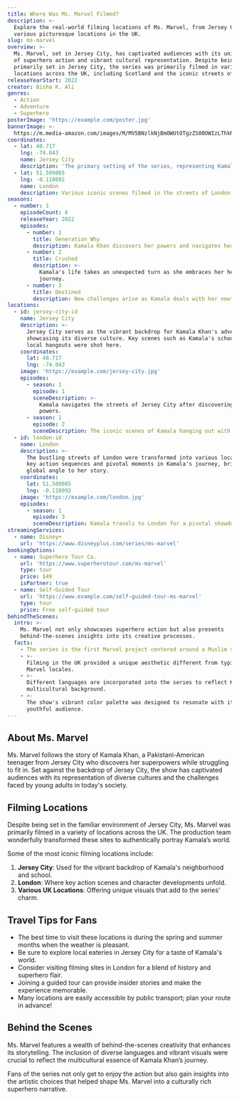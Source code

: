 ```yaml
---
title: Where Was Ms. Marvel Filmed?
description: >-
  Explore the real-world filming locations of Ms. Marvel, from Jersey City to
  various picturesque locations in the UK.
slug: ms-marvel
overview: >-
  Ms. Marvel, set in Jersey City, has captivated audiences with its unique blend
  of superhero action and vibrant cultural representation. Despite being
  primarily set in Jersey City, the series was primarily filmed in various
  locations across the UK, including Scotland and the iconic streets of London.
releaseYearStart: 2022
creator: Bisha K. Ali
genres:
  - Action
  - Adventure
  - Superhero
posterImage: 'https://example.com/poster.jpg'
bannerImage: >-
  https://m.media-amazon.com/images/M/MV5BNzlkNjBmOWUtOTgzZS00OWIzLThkNWEtZTg5MGY2ODAyYzZjXkEyXkFqcGc@._V1_SX300.jpg
coordinates:
  - lat: 40.717
    lng: -74.043
    name: Jersey City
    description: 'The primary setting of the series, representing Kamala''s home.'
  - lat: 51.509865
    lng: -0.118092
    name: London
    description: Various iconic scenes filmed in the streets of London.
seasons:
  - number: 1
    episodeCount: 6
    releaseYear: 2022
    episodes:
      - number: 1
        title: Generation Why
        description: Kamala Khan discovers her powers and navigates her dual identity.
      - number: 2
        title: Crushed
        description: >-
          Kamala's life takes an unexpected turn as she embraces her hero
          journey.
      - number: 3
        title: Destined
        description: New challenges arise as Kamala deals with her newfound abilities.
locations:
  - id: jersey-city-id
    name: Jersey City
    description: >-
      Jersey City serves as the vibrant backdrop for Kamala Khan's adventures,
      showcasing its diverse culture. Key scenes such as Kamala's school and
      local hangouts were shot here.
    coordinates:
      lat: 40.717
      lng: -74.043
    image: 'https://example.com/jersey-city.jpg'
    episodes:
      - season: 1
        episode: 1
        sceneDescription: >-
          Kamala navigates the streets of Jersey City after discovering her
          powers.
      - season: 1
        episode: 2
        sceneDescription: The iconic scenes of Kamala hanging out with her friends.
  - id: london-id
    name: London
    description: >-
      The bustling streets of London were transformed into various locales for
      key action sequences and pivotal moments in Kamala's journey, bringing a
      global angle to her story.
    coordinates:
      lat: 51.509865
      lng: -0.118092
    image: 'https://example.com/london.jpg'
    episodes:
      - season: 1
        episode: 3
        sceneDescription: Kamala travels to London for a pivotal showdown.
streamingServices:
  - name: Disney+
    url: 'https://www.disneyplus.com/series/ms-marvel'
bookingOptions:
  - name: Superhero Tour Co.
    url: 'https://www.superherotour.com/ms-marvel'
    type: tour
    price: $49
    isPartner: true
  - name: Self-Guided Tour
    url: 'https://www.example.com/self-guided-tour-ms-marvel'
    type: tour
    price: Free self-guided tour
behindTheScenes:
  intro: >-
    Ms. Marvel not only showcases superhero action but also presents
    behind-the-scenes insights into its creative processes.
  facts:
    - The series is the first Marvel project centered around a Muslim superhero.
    - >-
      Filming in the UK provided a unique aesthetic different from typical
      Marvel locales.
    - >-
      Different languages are incorporated into the series to reflect Kamala's
      multicultural background.
    - >-
      The show's vibrant color palette was designed to resonate with its
      youthful audience.
---
```


## About Ms. Marvel

Ms. Marvel follows the story of Kamala Khan, a Pakistani-American teenager from Jersey City who discovers her superpowers while struggling to fit in. Set against the backdrop of Jersey City, the show has captivated audiences with its representation of diverse cultures and the challenges faced by young adults in today's society.

## Filming Locations

Despite being set in the familiar environment of Jersey City, Ms. Marvel was primarily filmed in a variety of locations across the UK. The production team wonderfully transformed these sites to authentically portray Kamala’s world.

Some of the most iconic filming locations include:

1. **Jersey City**: Used for the vibrant backdrop of Kamala's neighborhood and school.
2. **London**: Where key action scenes and character developments unfold.
3. **Various UK Locations**: Offering unique visuals that add to the series' charm.

## Travel Tips for Fans

- The best time to visit these locations is during the spring and summer months when the weather is pleasant.
- Be sure to explore local eateries in Jersey City for a taste of Kamala's world.
- Consider visiting filming sites in London for a blend of history and superhero flair.
- Joining a guided tour can provide insider stories and make the experience memorable.
- Many locations are easily accessible by public transport; plan your route in advance!

## Behind the Scenes

Ms. Marvel features a wealth of behind-the-scenes creativity that enhances its storytelling. The inclusion of diverse languages and vibrant visuals were crucial to reflect the multicultural essence of Kamala Khan’s journey. 

Fans of the series not only get to enjoy the action but also gain insights into the artistic choices that helped shape Ms. Marvel into a culturally rich superhero narrative.
